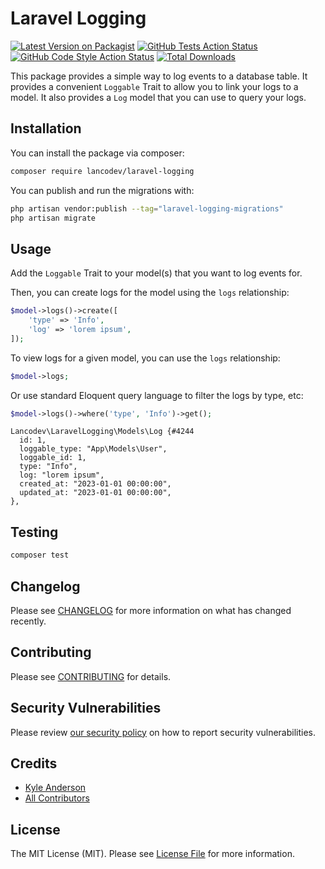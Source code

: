 # Laravel Logging

[![Latest Version on Packagist](https://img.shields.io/packagist/v/lancodev/laravel-logging.svg?style=flat-square)](https://packagist.org/packages/lancodev/laravel-logging)
[![GitHub Tests Action Status](https://img.shields.io/github/actions/workflow/status/lancodev/laravel-logging/run-tests.yml?branch=main&label=tests&style=flat-square)](https://github.com/lancodev/laravel-logging/actions?query=workflow%3Arun-tests+branch%3Amain)
[![GitHub Code Style Action Status](https://img.shields.io/github/actions/workflow/status/lancodev/laravel-logging/fix-php-code-style-issues.yml?branch=main&label=code%20style&style=flat-square)](https://github.com/lancodev/laravel-logging/actions?query=workflow%3A"Fix+PHP+code+style+issues"+branch%3Amain)
[![Total Downloads](https://img.shields.io/packagist/dt/lancodev/laravel-logging.svg?style=flat-square)](https://packagist.org/packages/lancodev/laravel-logging)

This package provides a simple way to log events to a database table. It provides a convenient `Loggable` Trait to allow you to link your logs to a model. It also provides a `Log` model that you can use to query your logs.

## Installation

You can install the package via composer:

```bash
composer require lancodev/laravel-logging
```

You can publish and run the migrations with:

```bash
php artisan vendor:publish --tag="laravel-logging-migrations"
php artisan migrate
```

## Usage
Add the `Loggable` Trait to your model(s) that you want to log events for.

Then, you can create logs for the model using the `logs` relationship:

```php
$model->logs()->create([
    'type' => 'Info',
    'log' => 'lorem ipsum',
]);
```

To view logs for a given model, you can use the `logs` relationship:

```php
$model->logs;
```

Or use standard Eloquent query language to filter the logs by type, etc:

```php
$model->logs()->where('type', 'Info')->get();
```

```
Lancodev\LaravelLogging\Models\Log {#4244
  id: 1,
  loggable_type: "App\Models\User",
  loggable_id: 1,
  type: "Info",
  log: "lorem ipsum",
  created_at: "2023-01-01 00:00:00",
  updated_at: "2023-01-01 00:00:00",
},
```

## Testing

```bash
composer test
```

## Changelog

Please see [CHANGELOG](CHANGELOG.md) for more information on what has changed recently.

## Contributing

Please see [CONTRIBUTING](CONTRIBUTING.md) for details.

## Security Vulnerabilities

Please review [our security policy](../../security/policy) on how to report security vulnerabilities.

## Credits

- [Kyle Anderson](https://github.com/lancodev)
- [All Contributors](../../contributors)

## License

The MIT License (MIT). Please see [License File](LICENSE.md) for more information.
